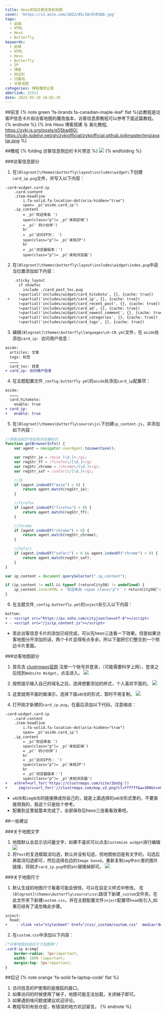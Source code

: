 ```yaml
---
title: Hexo添加访客信息和地图
cover: 'https://s1.ax1x.com/2022/05/10/OtR3QO.jpg'
tags:
  - 前端
  - HTML
  - Hexo
  - Butterfly
keywords:
  - 前端
  - HTML
  - Hexo
  - Butterfly
  - IP
  - 博客
  - 侧边栏
  - 归属地
  - 访客地图
categories: 博客魔改记录
abbrlink: 22511
date: 2022-05-10 16:02:39
---
```


##前言
{% note green 'fa-brands fa-canadian-maple-leaf' flat %}此教程是访客IP信息卡片和访客地图的魔改版本，访客信息原教程可以参考下面这篇教程。
{% endnote %}
{% link Hexo 博客搭建 与 美化教程, https://zykj.js.org/posts/e55bad60/, https://cdn.jsdelivr.net/gh/zykjofficial/zykjofficial.github.io@master/img/avatar.png %}

##教程
{% folding 访客信息侧边栏卡片预览 %}
![](https://s1.ax1x.com/2022/05/10/OtR1SK.jpg)
{% endfolding %}

###访客信息部分
1. 在`[Blogroot]\themes\butterfly\layout\includes\widget\`下创建`card_ip.pug`文件，并写入以下内容：
```jade
.card-widget.card-ip
    .card-content
    .item-headline
        i.fa-solid.fa-location-dot(aria-hidden="true")
        span= _p('aside.card_ip')
    .ip_content
        = _p('欢迎来自 ')
        span(class="p")= _p('未知区域')
        = _p(' 的小伙伴')
        br
        = _p('访问IP为： ')
        span(class="p")= _p('未知IP')
        br
        = _p('浏览器版本：')
        span(class="p")= _p('未知浏览器')
```

2. 在`[Blogroot]\themes\butterfly\layout\includes\widget\index.pug`中适当位置添加如下内容：
```diff
    .sticky_layout
      if showToc
        include ./card_post_toc.pug
      !=partial('includes/widget/card_hitokoto', {}, {cache: true})
 +    !=partial('includes/widget/card_ip', {}, {cache: true})
      !=partial('includes/widget/card_recent_post', {}, {cache: true})
      !=partial('includes/widget/card_ad', {}, {cache: true})
      !=partial('includes/widget/card_newest_comment', {}, {cache: true})
      !=partial('includes/widget/card_categories', {}, {cache: true})
      !=partial('includes/widget/card_tags', {}, {cache: true})
```

3. 编辑`[Blogroot]\themes\butterfly\languages\zh-CN.yml`文件，在 `aside`处添加`card_ip: `访问用户信息：
```diff
aside:
  articles: 文章
  tags: 标签
  …………
  card_toc: 目录
+ card_ip: 访问用户信息
```
4. 在主题配置文件`_config.butterfly.yml`的`aside`处添加`card_ip`配置项：
```diff
aside:
  …………
  card_hitokoto:
    enable: true
+ card_ip:
+   enable: true
```

5. 在`[Blogroot]\themes\butterfly\source\js\`下创建`ip_content.js`，并添加如下内容：
```javascript
//获取当前IP地址和浏览器标识
function getBrowserInfo() {
    var agent = navigator.userAgent.toLowerCase();

    var regStr_ie = /msie [\d.]+;/gi;
    var regStr_ff = /firefox\/[\d.]+/gi
    var regStr_chrome = /chrome\/[\d.]+/gi;
    var regStr_saf = /safari\/[\d.]+/gi;

    //IE
    if (agent.indexOf("msie") > 0) {
        return agent.match(regStr_ie);
    }

    //firefox
    if (agent.indexOf("firefox") > 0) {
        return agent.match(regStr_ff);
    }

    //Chrome
    if (agent.indexOf("chrome") > 0) {
        return agent.match(regStr_chrome);
    }

    //Safari
    if (agent.indexOf("safari") > 0 && agent.indexOf("chrome") < 0) {
        return agent.match(regStr_saf);
    }
}

var ip_content = document.querySelector(".ip_content");

if (ip_content != null && typeof (returnCitySN) != undefined) {
    ip_content.innerHTML = '欢迎来自 <span class="p">' + returnCitySN["cname"] + "</span> 的小伙伴<br>" + "访问IP为： <span class='p'>" + returnCitySN["cip"] + "</span><br>浏览器版本：<span class='p'>" + getBrowserInfo() + '</span>';
}
```
  
6. 在主题文件`_config.butterfly.yml`的`inject`处引入以下内容：
```diff
bottom:
+ - <script src="https://pv.sohu.com/cityjson?ie=utf-8"></script>
+ - <script src="/js/ip_content.js"></script>
```

* 至此访客信息卡片的添加已经完成，可以先hexo三连看一下效果。但是如果访客地图分开添加的话，两个卡片显得有点多余，所以下面把它们整合到一个侧边卡片里面。

###访客地图部分
1. 首先去 [clustrmaps官网](https://clustrmaps.com/) 注册一个账号并登录，（可能需要科学上网），登录之后找到`Website Widget`，点击进入。
![](https://s1.ax1x.com/2022/05/10/OtzsP0.md.jpg)

2. 按照提示输入自己的域名之后，选择想要添加的样式，个人喜欢平面的。
![](https://s1.ax1x.com/2022/05/10/ONpx8P.md.jpg)

3. 这里就用平面的做演示，选择下面`a标签`的形式，暂时不用复制。
![](https://s1.ax1x.com/2022/05/10/ON9oin.md.jpg)

4. 打开刚才新建的`card_ip.pug`，在最后添加以下代码，注意缩进：
```diff
.card-widget.card-ip
    .card-content
    .item-headline
        i.fa-solid.fa-location-dot(aria-hidden="true")
        span= _p('aside.card_ip')
    .ip_content
        = _p('欢迎来自 ')
        span(class="p")= _p('未知区域')
        = _p(' 的小伙伴')
        br
        = _p('访问IP为： ')
        span(class="p")= _p('未知IP')
        br
        = _p('浏览器版本：')
        span(class="p")= _p('未知浏览器')
+   a(href=url_for('https://clustrmaps.com/site/1bo5g'))
+     img(src=url_for('//clustrmaps.com/map_v2.png?cl=ffffff&w=300&t=n&d=yJY4lGab-x8oGwLx6dNF9wC1EWohTS8kwsInVOZIu9s&co=2d78ad&ct=ffffff'))
```
* `a标签`和`img标签`的链接换成你自己的，就是上面选择的`a标签`形式里的，不要直接用我的，我这个只是给个参考。
* 配置到这里就基本完成了，全部保存后hexo三连看看效果吧。

##一些建议

###关于地图文字
1. 地图默认会显示访问量文字，如果不喜欢可以点击`Customize widget`进行编辑
![](https://s1.ax1x.com/2022/05/10/ONeT76.md.jpg)
2. 将`Text`的复选框取消勾选，默认并没有勾选，但地图依旧是有文字的，勾选后再取消勾选即可，然后选择右边的`Image based`，重新复制`img`中src里的图片链接，将刚才`card_ip.pug`中的src替换掉即可。
![](https://s1.ax1x.com/2022/05/10/ONeo0x.md.jpg)

###关于地图尺寸
1. 默认生成的地图尺寸看着可能会很怪，可以在自定义样式中修改。
   在`[Blogroot]\themes\butterfly\source\css\`路径下新建`_custom`文件夹，在此文件夹下新建`custom.css`，并在主题配置文件`inject`配置项`head`处引入,如果已经有了请忽略此步骤。
```diff
inject:
  head:
+    - <link rel="stylesheet" href="/css/_custom/custom.css"  media="defer" onload="this.media='all'">
```
2. 在`custom.css`中添加以下内容：
```css
/*访客地图自适应尺寸及圆角*/
.card-ip a>img{
    border-radius: 7px!important;
    width: 100% !important;
    margin-top: 5px!important;
}
```

##后记
{% note orange 'fa-solid fa-laptop-code' flat %}
1. 访问信息的IP使用的是搜狐的接口。
2. 如果访问的时候使用了梯子，地图可能无法加载，关闭梯子即可。
3. 如果遇到啥问题或建议欢迎评论。
4. 教程写的有些仓促，有错误的地方欢迎留言。
{% endnote %}